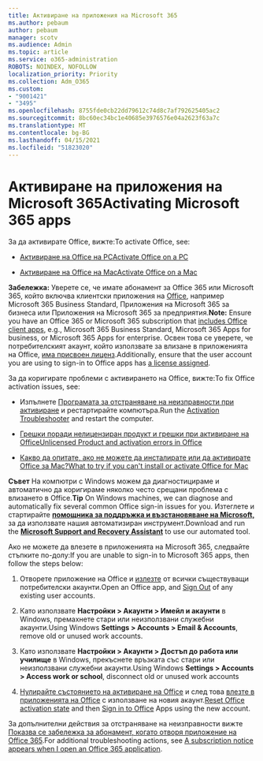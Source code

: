 ```yaml
---
title: Активиране на приложения на Microsoft 365
ms.author: pebaum
author: pebaum
manager: scotv
ms.audience: Admin
ms.topic: article
ms.service: o365-administration
ROBOTS: NOINDEX, NOFOLLOW
localization_priority: Priority
ms.collection: Adm_O365
ms.custom:
- "9001421"
- "3495"
ms.openlocfilehash: 8755fde0cb22dd79612c74d8c7af792625405ac2
ms.sourcegitcommit: 8bc60ec34bc1e40685e3976576e04a2623f63a7c
ms.translationtype: MT
ms.contentlocale: bg-BG
ms.lasthandoff: 04/15/2021
ms.locfileid: "51823020"
---
```

# <a name="activating-microsoft-365-apps"></a><span data-ttu-id="352eb-102">Активиране на приложения на Microsoft 365</span><span class="sxs-lookup"><span data-stu-id="352eb-102">Activating Microsoft 365 apps</span></span>

<span data-ttu-id="352eb-103">За да активирате Office, вижте:</span><span class="sxs-lookup"><span data-stu-id="352eb-103">To activate Office, see:</span></span>

- [<span data-ttu-id="352eb-104">Активиране на Office на PC</span><span class="sxs-lookup"><span data-stu-id="352eb-104">Activate Office on a PC</span></span>](https://support.office.com/article/activate-office-5bd38f38-db92-448b-a982-ad170b1e187e) 

- [<span data-ttu-id="352eb-105">Активиране на Office на Mac</span><span class="sxs-lookup"><span data-stu-id="352eb-105">Activate Office on a Mac</span></span>](https://support.office.com/article/activate-office-for-mac-7f6646b1-bb14-422a-9ad4-a53410fcefb2)

<span data-ttu-id="352eb-106">**Забележка:**  Уверете се, че имате абонамент за Office 365 или Microsoft 365, който включва клиентски приложения на [Office](https://support.office.com/article/28cbc8cf-1332-4f04-9123-9b660abb629e), например Microsoft 365 Business Standard, Приложения на Microsoft 365 за бизнеса или Приложения на Microsoft 365 за предприятия.</span><span class="sxs-lookup"><span data-stu-id="352eb-106">**Note:**  Ensure you have an Office 365 or Microsoft 365 subscription that [includes Office client apps](https://support.office.com/article/28cbc8cf-1332-4f04-9123-9b660abb629e), e.g., Microsoft 365 Business Standard, Microsoft 365 Apps for business, or Microsoft 365 Apps for enterprise.</span></span> <span data-ttu-id="352eb-107">Освен това се уверете, че потребителският акаунт, който използвате за влизане в приложенията на Office, [има присвоен лиценз](https://docs.microsoft.com/microsoft-365/admin/manage/assign-licenses-to-users).</span><span class="sxs-lookup"><span data-stu-id="352eb-107">Additionally, ensure that the user account you are using to sign-in to Office apps has [a license assigned](https://docs.microsoft.com/microsoft-365/admin/manage/assign-licenses-to-users).</span></span>

<span data-ttu-id="352eb-108">За да коригирате проблеми с активирането на Office, вижте:</span><span class="sxs-lookup"><span data-stu-id="352eb-108">To fix Office activation issues, see:</span></span>

- <span data-ttu-id="352eb-109">Изпълнете [Програмата за отстраняване на неизправности при активиране](https://aka.ms/SARA-OfficeActivation-Alchemy) и рестартирайте компютъра.</span><span class="sxs-lookup"><span data-stu-id="352eb-109">Run the [Activation Troubleshooter](https://aka.ms/SARA-OfficeActivation-Alchemy) and restart the computer.</span></span>
- [<span data-ttu-id="352eb-110">Грешки поради нелицензиран продукт и грешки при активиране на Office</span><span class="sxs-lookup"><span data-stu-id="352eb-110">Unlicensed Product and activation errors in Office</span></span>](https://support.office.com/article/unlicensed-product-and-activation-errors-in-office-0d23d3c0-c19c-4b2f-9845-5344fedc4380)

- [<span data-ttu-id="352eb-111">Какво да опитате, ако не можете да инсталирате или да активирате Office за Mac?</span><span class="sxs-lookup"><span data-stu-id="352eb-111">What to try if you can't install or activate Office for Mac</span></span>](https://support.office.com/article/what-to-try-if-you-can-t-install-or-activate-office-for-mac-5efba2b4-b1e6-4e5f-bf3c-6ab945d03dea)

<span data-ttu-id="352eb-112">**Съвет** На компютри с Windows можем да диагностицираме и автоматично да коригираме няколко често срещани проблема с влизането в Office.</span><span class="sxs-lookup"><span data-stu-id="352eb-112">**Tip** On Windows machines, we can diagnose and automatically fix several common Office sign-in issues for you.</span></span> <span data-ttu-id="352eb-113">Изтеглете и стартирайте  **[помощника за поддръжка и възстановяване на Microsoft,](https://aka.ms/SaRA-OfficeSignInScenario)** за да използвате нашия автоматизиран инструмент.</span><span class="sxs-lookup"><span data-stu-id="352eb-113">Download and run the  **[Microsoft Support and Recovery Assistant](https://aka.ms/SaRA-OfficeSignInScenario)** to use our automated tool.</span></span>

<span data-ttu-id="352eb-114">Ако не можете да влезете в приложенията на Microsoft 365, следвайте стъпките по-долу:</span><span class="sxs-lookup"><span data-stu-id="352eb-114">If you are unable to sign-in to Microsoft 365 apps, then follow the steps below:</span></span>

1. <span data-ttu-id="352eb-115">Отворете приложение на Office и [излезте](https://go.microsoft.com/fwlink/?linkid=2114082) от всички съществуващи потребителски акаунти.</span><span class="sxs-lookup"><span data-stu-id="352eb-115">Open an Office app, and [Sign Out](https://go.microsoft.com/fwlink/?linkid=2114082) of any existing user accounts.</span></span>

2. <span data-ttu-id="352eb-116">Като използвате **Настройки > Акаунти > Имейл и акаунти** в Windows, премахнете стари или неизползвани служебни акаунти.</span><span class="sxs-lookup"><span data-stu-id="352eb-116">Using Windows **Settings > Accounts > Email & Accounts**, remove old or unused work accounts.</span></span>

3. <span data-ttu-id="352eb-117">Като използвате **Настройки > Акаунти > Достъп до работа или училище** в Windows, прекъснете връзката със стари или неизползвани служебни акаунти.</span><span class="sxs-lookup"><span data-stu-id="352eb-117">Using Windows **Settings > Accounts > Access work or school**, disconnect old or unused work accounts</span></span>

4. <span data-ttu-id="352eb-118">[Нулирайте състоянието на активиране на Office](https://docs.microsoft.com/office365/troubleshoot/activation/reset-office-365-proplus-activation-state) и след това [влезте в приложенията на Office](https://support.office.com/article/sign-in-to-office-b9582171-fd1f-4284-9846-bdd72bb28426) с използване на новия акаунт.</span><span class="sxs-lookup"><span data-stu-id="352eb-118">[Reset Office activation state](https://docs.microsoft.com/office365/troubleshoot/activation/reset-office-365-proplus-activation-state) and then [Sign in to Office](https://support.office.com/article/sign-in-to-office-b9582171-fd1f-4284-9846-bdd72bb28426) Apps using the new account.</span></span>

<span data-ttu-id="352eb-119">За допълнителни действия за отстраняване на неизправности вижте [Показва се забележка за абонамент, когато отворя приложение на Office 365](https://support.office.com/article/a-subscription-notice-appears-when-i-open-an-office-365-application-4cabe32c-f594-4c0e-9191-3d3ade10cceb).</span><span class="sxs-lookup"><span data-stu-id="352eb-119">For additional troubleshooting actions, see [A subscription notice appears when I open an Office 365 application](https://support.office.com/article/a-subscription-notice-appears-when-i-open-an-office-365-application-4cabe32c-f594-4c0e-9191-3d3ade10cceb).</span></span>
